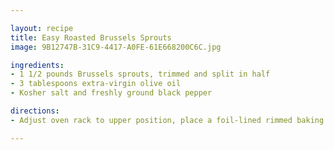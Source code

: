 ```yaml
---

layout: recipe
title: Easy Roasted Brussels Sprouts
image: 9B12747B-31C9-4417-A0FE-61E668200C6C.jpg

ingredients:
- 1 1/2 pounds Brussels sprouts, trimmed and split in half
- 3 tablespoons extra-virgin olive oil
- Kosher salt and freshly ground black pepper

directions:
- Adjust oven rack to upper position, place a foil-lined rimmed baking sheet on it, and preheat oven to 500°F (260°C). Toss sprouts with olive oil and season to taste with salt and pepper. Remove baking sheet from oven and add brussels sprouts, working quickly to turn them all cut-side-down. Return to oven and roast until tender and deeply browned, about 20 minutes total. Serve immediately

---
```

